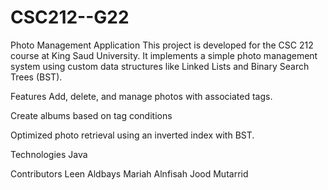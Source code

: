 # CSC212--G22
Photo Management Application
This project is developed for the CSC 212 course at King Saud University.
It implements a simple photo management system using custom data structures like Linked Lists and Binary Search Trees (BST).

Features
Add, delete, and manage photos with associated tags.

Create albums based on tag conditions 

Optimized photo retrieval using an inverted index with BST.

Technologies
Java

Contributors
Leen Aldbays
Mariah Alnfisah
Jood Mutarrid
